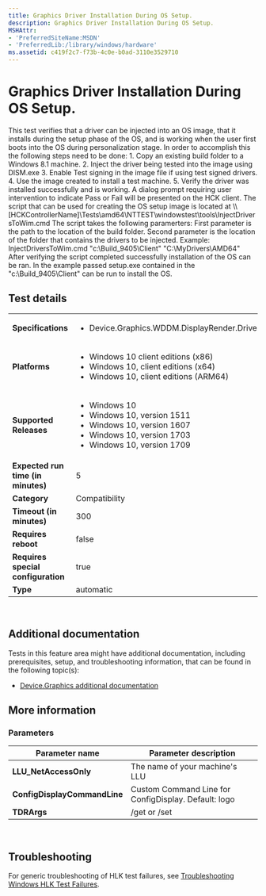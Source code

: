 ```yaml
---
title: Graphics Driver Installation During OS Setup.
description: Graphics Driver Installation During OS Setup.
MSHAttr:
- 'PreferredSiteName:MSDN'
- 'PreferredLib:/library/windows/hardware'
ms.assetid: c419f2c7-f73b-4c0e-b0ad-3110e3529710
---
```


# <span id="p_hlk_test.6a899432-c2bd-42a7-8afe-1cbebee7aec2"></span>Graphics Driver Installation During OS Setup.


This test verifies that a driver can be injected into an OS image, that it installs during the setup phase of the OS, and is working when the user first boots into the OS during personalization stage. In order to accomplish this the following steps need to be done: 1. Copy an existing build folder to a Windows 8.1 machine. 2. Inject the driver being tested into the image using DISM.exe 3. Enable Test signing in the image file if using test signed drivers. 4. Use the image created to install a test machine. 5. Verify the driver was installed successfully and is working. A dialog prompt requiring user intervention to indicate Pass or Fail will be presented on the HCK client. The script that can be used for creating the OS setup image is located at \\\\\[HCKControllerName\]\\Tests\\amd64\\NTTEST\\windowstest\\tools\\InjectDriversToWim.cmd The script takes the following paramerters: First parameter is the path to the location of the build folder. Second parameter is the location of the folder that contains the drivers to be injected. Example: InjectDriversToWim.cmd "c:\\Build\_9405\\Client" "C:\\MyDrivers\\AMD64" After verifying the script completed successfully installation of the OS can be ran. In the example passed setup.exe contained in the "c:\\Build\_9405\\Client" can be run to install the OS.

## Test details
|||
|---|---|
| **Specifications**  | <ul><li>Device.Graphics.WDDM.DisplayRender.DriverSetupCompatible</li></ul> |  
| **Platforms**   | <ul><li>Windows 10 client editions (x86)</li><li>Windows 10, client editions (x64)</li><li>Windows 10, client editions (ARM64)</li></ul> |
| **Supported Releases** | <ul><li>Windows 10</li><li>Windows 10, version 1511</li><li>Windows 10, version 1607</li><li>Windows 10, version 1703</li><li>Windows 10, version 1709</li></ul> |
|**Expected run time (in minutes)**| 5 |
|**Category**| Compatibility |
|**Timeout (in minutes)**| 300 |
|**Requires reboot**| false |
|**Requires special configuration**| true |
|**Type**| automatic |

 

## <span id="Additional_documentation"></span><span id="additional_documentation"></span><span id="ADDITIONAL_DOCUMENTATION"></span>Additional documentation


Tests in this feature area might have additional documentation, including prerequisites, setup, and troubleshooting information, that can be found in the following topic(s):

-   [Device.Graphics additional documentation](device-graphics-additional-documentation.md)

## <span id="More_information"></span><span id="more_information"></span><span id="MORE_INFORMATION"></span>More information


### <span id="Parameters"></span><span id="parameters"></span><span id="PARAMETERS"></span>Parameters

| Parameter name               | Parameter description                                |
|------------------------------|------------------------------------------------------|
| **LLU\_NetAccessOnly**       | The name of your machine's LLU                       |
| **ConfigDisplayCommandLine** | Custom Command Line for ConfigDisplay. Default: logo |
| **TDRArgs**                  | /get or /set                                         |

 

## <span id="Troubleshooting"></span><span id="troubleshooting"></span><span id="TROUBLESHOOTING"></span>Troubleshooting


For generic troubleshooting of HLK test failures, see [Troubleshooting Windows HLK Test Failures](..\user\troubleshooting-windows-hlk-test-failures.md).

 

 






